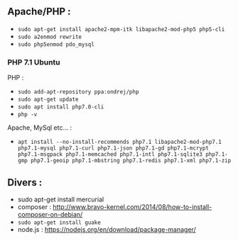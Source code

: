Apache/PHP :
------------

* `sudo apt-get install apache2-mpm-itk libapache2-mod-php5 php5-cli`
* `sudo a2enmod rewrite`
* `sudo php5enmod pdo_mysql`

### PHP 7.1 Ubuntu

PHP :

* `sudo add-apt-repository ppa:ondrej/php`
* `sudo apt-get update`
* `sudo apt install php7.0-cli`
* `php -v`

Apache, MySql etc... :

* `apt install --no-install-recommends php7.1 libapache2-mod-php7.1 php7.1-mysql php7.1-curl php7.1-json php7.1-gd php7.1-mcrypt php7.1-msgpack php7.1-memcached php7.1-intl php7.1-sqlite3 php7.1-gmp php7.1-geoip php7.1-mbstring php7.1-redis php7.1-xml php7.1-zip`


Divers :
--------

* sudo apt-get install mercurial
* composer : http://www.bravo-kernel.com/2014/08/how-to-install-composer-on-debian/
* `sudo apt-get install guake`
* node.js : https://nodejs.org/en/download/package-manager/ 
